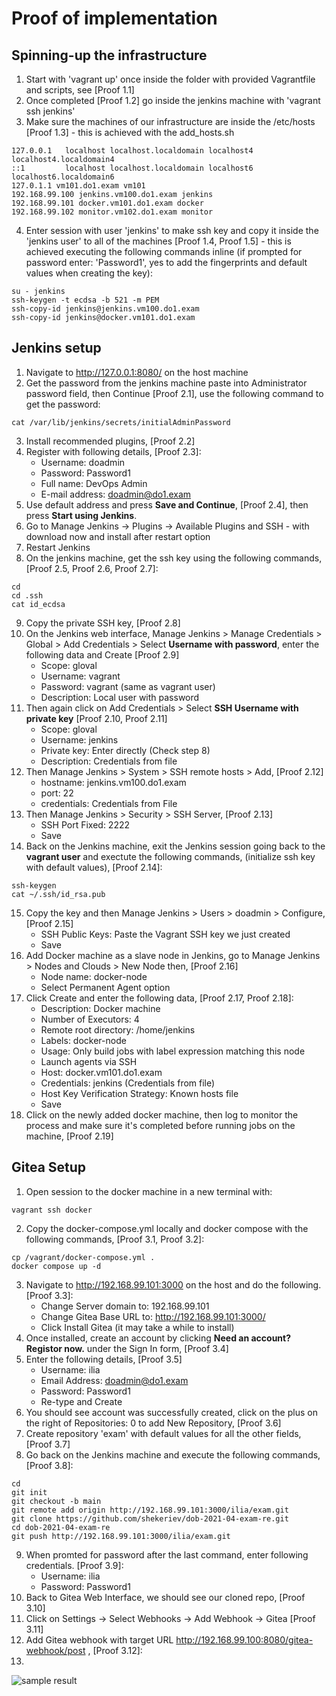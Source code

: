 # Proof of implementation

## Spinning-up the infrastructure
1. Start with 'vagrant up' once inside the folder with provided Vagrantfile and scripts, see [Proof 1.1]
2. Once completed [Proof 1.2] go inside the jenkins machine with 'vagrant ssh jenkins'
3. Make sure the machines of our infrastructure are inside the /etc/hosts [Proof 1.3] - this is achieved with the add_hosts.sh
``` shell
127.0.0.1   localhost localhost.localdomain localhost4 localhost4.localdomain4
::1         localhost localhost.localdomain localhost6 localhost6.localdomain6
127.0.1.1 vm101.do1.exam vm101
192.168.99.100 jenkins.vm100.do1.exam jenkins
192.168.99.101 docker.vm101.do1.exam docker
192.168.99.102 monitor.vm102.do1.exam monitor
```
4. Enter session with user 'jenkins' to make ssh key and copy it inside the 'jenkins user' to all of the machines [Proof 1.4, Proof 1.5] - this is achieved executing the following commands inline (if prompted for password enter: 'Password1', yes to add the fingerprints and default values when creating the key):
``` shell
su - jenkins
ssh-keygen -t ecdsa -b 521 -m PEM
ssh-copy-id jenkins@jenkins.vm100.do1.exam
ssh-copy-id jenkins@docker.vm101.do1.exam
```

## Jenkins setup
1. Navigate to http://127.0.0.1:8080/ on the host machine
2. Get the password from the jenkins machine paste into Administrator password field, then Continue [Proof 2.1], use the following command to get the password:
``` shell
cat /var/lib/jenkins/secrets/initialAdminPassword
```
3. Install recommended plugins, [Proof 2.2]
4. Register with following details, [Proof 2.3]:
    * Username: doadmin
    * Password: Password1
    * Full name: DevOps Admin
    * E-mail address: doadmin@do1.exam
5. Use default address and press **Save and Continue**, [Proof 2.4], then press **Start using Jenkins**.
6. Go to Manage Jenkins -> Plugins -> Available Plugins and SSH - with download now and install after restart option
7. Restart Jenkins
8. On the jenkins machine, get the ssh key using the following commands, [Proof 2.5, Proof 2.6, Proof 2.7]:
``` shell
cd
cd .ssh
cat id_ecdsa
```
9. Copy the private SSH key, [Proof 2.8]
10. On the Jenkins web interface, Manage Jenkins > Manage Credentials > Global > Add Credentials > Select **Username with password**, enter the following data and Create [Proof 2.9]
    * Scope: gloval
    * Username: vagrant
    * Password: vagrant (same as vagrant user)
    * Description: Local user with password
11. Then again click on Add Credentials > Select **SSH Username with private key** [Proof 2.10, Proof 2.11]
    * Scope: gloval
    * Username: jenkins
    * Private key: Enter directly (Check step 8)
    * Description: Credentials from file
12. Then Manage Jenkins > System > SSH remote hosts > Add, [Proof 2.12]
    * hostname: jenkins.vm100.do1.exam
    * port: 22
    * credentials: Credentials from File
13. Then Manage Jenkins > Security > SSH Server, [Proof 2.13]
    * SSH Port Fixed: 2222
    * Save
14. Back on the Jenkins machine, exit the Jenkins session going back to the **vagrant user** and exectute the following commands, (initialize ssh key with default values), [Proof 2.14]:
``` shell
ssh-keygen
cat ~/.ssh/id_rsa.pub
```
15. Copy the key and then Manage Jenkins > Users > doadmin > Configure, [Proof 2.15]
    * SSH Public Keys: Paste the Vagrant SSH key we just created
    * Save
16. Add Docker machine as a slave node in Jenkins, go to Manage Jenkins > Nodes and Clouds > New Node then, [Proof 2.16]
    * Node name: docker-node
    * Select Permanent Agent option
17. Click Create and enter the following data, [Proof 2.17, Proof 2.18]:
    * Description: Docker machine
    * Number of Executors: 4
    * Remote root directory: /home/jenkins
    * Labels: docker-node
    * Usage: Only build jobs with label expression matching this node
    * Launch agents via SSH
    * Host: docker.vm101.do1.exam
    * Credentials: jenkins (Credentials from file)
    * Host Key Verification Strategy: Known hosts file
    * Save
18. Click on the newly added docker machine, then log to monitor the process and make sure it's completed before running jobs on the machine, [Proof 2.19]

## Gitea Setup
1. Open session to the docker machine in a new terminal with:
``` shell
vagrant ssh docker
```
2. Copy the docker-compose.yml locally and docker compose with the following commands, [Proof 3.1, Proof 3.2]:
``` shell
cp /vagrant/docker-compose.yml .
docker compose up -d
```
3. Navigate to http://192.168.99.101:3000 on the host and do the following. [Proof 3.3]:
    * Change Server domain to: 192.168.99.101
    * Change Gitea Base URL to: http://192.168.99.101:3000/
    * Click Install Gitea (it may take a while to install)
4. Once installed, create an account by clicking **Need an account? Registor now.** under the Sign In form, [Proof 3.4]
5. Enter the following details, [Proof 3.5]
    * Username: ilia
    * Email Address: doadmin@do1.exam
    * Password: Password1
    * Re-type and Create
6. You should see account was successfully created, click on the plus on the right of Repositories: 0 to add New Repository, [Proof 3.6]
7. Create repository 'exam' with default values for all the other fields, [Proof 3.7]
8. Go back on the Jenkins machine and execute the following commands, [Proof 3.8]:
``` shell
cd
git init
git checkout -b main
git remote add origin http://192.168.99.101:3000/ilia/exam.git
git clone https://github.com/shekeriev/dob-2021-04-exam-re.git
cd dob-2021-04-exam-re
git push http://192.168.99.101:3000/ilia/exam.git
```
9. When promted for password after the last command, enter following credentials. [Proof 3.9]:
    * Username: ilia
    * Password: Password1
10. Back to Gitea Web Interface, we should see our cloned repo, [Proof 3.10]
11. Click on Settings -> Select Webhooks -> Add Webhook -> Gitea [Proof 3.11]
12. Add Gitea webhook with target URL http://192.168.99.100:8080/gitea-webhook/post
, [Proof 3.12]:
13. 



![sample result](https://github.com/shekeriev/dob-2021-04-exam-re/blob/main/result.png?raw=true)